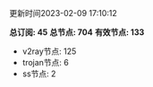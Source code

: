 更新时间2023-02-09 17:10:12

**总订阅: 45**
**总节点: 704**
**有效节点: 133**
- v2ray节点: 125
- trojan节点: 6
- ss节点: 2
